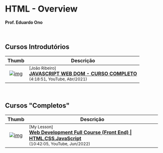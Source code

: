 
# HTML - Overview

__Prof. Eduardo Ono__

&nbsp;

## Cursos Introdutórios

| Thumb | Descrição |
| :-: | --- |
| [![img](https://img.youtube.com/vi/wt_iud_CDtU/default.jpg)](https://www.youtube.com/watch?v=wt_iud_CDtU) | <sup>[João Ribeiro]</sup><br>[__JAVASCRIPT WEB DOM - CURSO COMPLETO__](https://www.youtube.com/watch?v=wt_iud_CDtU)<br><sub>(4:18:51, YouTube, Abr/2021)</sub>

&nbsp;

## Cursos "Completos"

| Thumb | Descrição |
| :-: | --- |
| [![img](https://img.youtube.com/vi/9GMYPOdd7to/default.jpg)](https://www.youtube.com/watch?v=9GMYPOdd7to) | <sup>[My Lesson]</sup><br>[__Web Development Full Course (Front End) \| HTML,CSS,JavaScript__](https://www.youtube.com/watch?v=9GMYPOdd7to)<br><sub>(10:42:05, YouTube, Jun/2022)</sub>

&nbsp;
